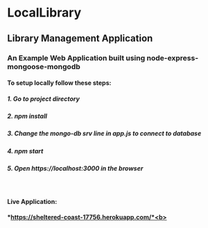 # LocalLibrary
## Library Management Application 

### An Example Web Application built using node-express-mongoose-mongodb

#### To setup locally follow these steps:
##### 1. Go to project directory
##### 2. npm install
##### 3. Change the mongo-db srv line in app.js to connect to database  
##### 4. npm start
##### 5. Open *https://localhost:3000* in the browser 

<br>

#### Live Application:
<b>*https://sheltered-coast-17756.herokuapp.com/*<b>


